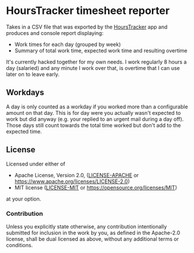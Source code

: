 # HoursTracker timesheet reporter

Takes in a CSV file that was exported by the [HoursTracker](http://www.hourstrackerapp.com/) app and produces and
console report displaying:

- Work times for each day (grouped by week)
- Summary of total work time, expected work time and resulting overtime

It's currently hacked together for my own needs. I work regularly 8 hours a day (salaried) and any minute I work over
that, is overtime that I can use later on to leave early.

## Workdays

A day is only counted as a workday if you worked more than a configurable amount on that day. This is for day were you
actually wasn't expected to work but did anyway (e.g. your replied to an urgent mail during a day off). Those days still
count towards the total time worked but don't add to the expected time.

## License

Licensed under either of

* Apache License, Version 2.0, ([LICENSE-APACHE](LICENSE-APACHE) or https://www.apache.org/licenses/LICENSE-2.0)
* MIT license ([LICENSE-MIT](LICENSE-MIT) or https://opensource.org/licenses/MIT)

at your option.

### Contribution

Unless you explicitly state otherwise, any contribution intentionally submitted for inclusion in the work by you, as
defined in the Apache-2.0 license, shall be dual licensed as above, without any additional terms or conditions.
